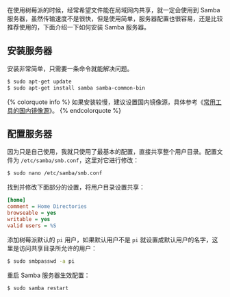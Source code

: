 
在使用树莓派的时候，经常希望文件能在局域网内共享，就一定会使用到 Samba 服务器，虽然传输速度不是很快，但是使用简单，服务器配置也很容易，还是比较推荐使用的，下面介绍一下如何安装 Samba 服务器。

<!--more-->

## 安装服务器

安装非常简单，只需要一条命令就能解决问题。

```bash
$ sudo apt-get update
$ sudo apt-get install samba samba-common-bin
```

{% colorquote info %}
如果安装较慢，建议设置国内镜像源，具体参考《[常用工具的国内镜像源](/2019/2RJ5YHB/ "常用工具的国内镜像源")》。
{% endcolorquote %}

## 配置服务器

因为只是自己使用，我就只使用了最基本的配置，直接共享整个用户目录。配置文件为 `/etc/samba/smb.conf`，这里对它进行修改：

```bash
$ sudo nano /etc/samba/smb.conf
```

找到并修改下面部分的设置，将用户目录设置共享：

```ini
[home]
comment = Home Directories
browseable = yes
writable = yes
valid users = %S
```

添加树莓派默认的 `pi` 用户，如果默认用户不是 `pi` 就设置成默认用户的名字，这里是访问共享目录所允许的用户：

```bash
$ sudo smbpasswd -a pi
```

重启 Samba 服务器生效配置：

```bash
$ sudo samba restart
```
